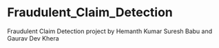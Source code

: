 # Fraudulent_Claim_Detection
Fraudulent Claim Detection project by Hemanth Kumar Suresh Babu and Gaurav Dev Khera
